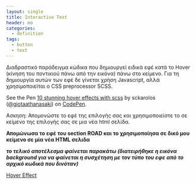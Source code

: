 ```yaml
---
layout: single
title: Interactive Text
header: no
categories:
  - definition
tags:
  - button
  - text
---
```


Διαδραστικό παράδειγμα κώδικα που δημιουργεί ειδικά εφέ κατά το Hover (κίνηση του ποντικιού πάνω από την εικόνα) πάνω στο κείμενο. Για τη δημιουργία αυτών των εφέ δε γίνεται χρήση Javascript, αλλά χρησιμοποιείται ο CSS preprocessor SCSS.

<p data-height="350" data-theme-id="17517" data-slug-hash="EVaqVx" data-default-tab="result" data-user="sckarolos" class='codepen'>See the Pen <a href='https://codepen.io/giotaathanasaki/pen/KKzvvXQ'>10 stunning hover effects with scss</a> by sckarolos (<a href='https://codepen.io/giotaathanasaki'>@giotaathanasaki</a>) on <a href='https://codepen.io'>CodePen</a>.</p>
<script async src="//assets.codepen.io/assets/embed/ei.js"></script>

Ασκηση: Απομονώστε το εφέ της επιλογής σας και χρησιμοποιείστε το σε κείμενο της επιλογής σας σε μια νέα html σελίδα.

**Απομώνωσα το εφέ του section ROAD και το χρησιμοποίησα σε δικό μου κείμενο σε μία νέα HTML σελιδα**

***το τελικό αποτέλεσμα φαίνεται παρακάτω (διατειρήθηκε η εικόνα background για να φαίνεται η συσχέτηση με τον τύπο του εφε από το αρχικό κωδικά που δινόταν)***

[Hover Effect](https://github.com/GiotaAthanasaki/hci/blob/2016003/projects/2016003/zitoumeno-1B-2.gif)
